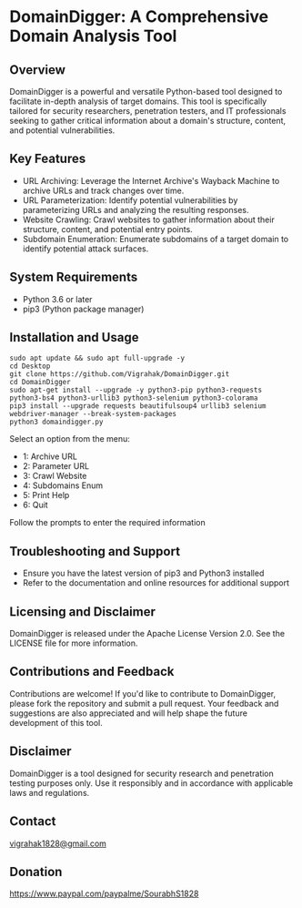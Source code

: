 # DomainDigger: A Comprehensive Domain Analysis Tool

## Overview
 DomainDigger is a powerful and versatile Python-based tool designed to facilitate in-depth analysis of target domains. This tool is specifically tailored for security researchers, penetration testers, and IT professionals seeking to gather critical information about a domain's structure, content, and potential vulnerabilities.

## Key Features
 * URL Archiving: Leverage the Internet Archive's Wayback Machine to archive URLs and track changes over time.
 * URL Parameterization: Identify potential vulnerabilities by parameterizing URLs and analyzing the resulting responses.
 * Website Crawling: Crawl websites to gather information about their structure, content, and potential entry points.
 * Subdomain Enumeration: Enumerate subdomains of a target domain to identify potential attack surfaces.

## System Requirements
 * Python 3.6 or later
 * pip3 (Python package manager)

## Installation and Usage
    sudo apt update && sudo apt full-upgrade -y  
    cd Desktop    
    git clone https://github.com/Vigrahak/DomainDigger.git
    cd DomainDigger
    sudo apt-get install --upgrade -y python3-pip python3-requests python3-bs4 python3-urllib3 python3-selenium python3-colorama
    pip3 install --upgrade requests beautifulsoup4 urllib3 selenium webdriver-manager --break-system-packages
    python3 domaindigger.py
    
 Select an option from the menu:
  *  1: Archive URL
  *  2: Parameter URL
  *  3: Crawl Website
  *  4: Subdomains Enum
  *  5: Print Help
  *  6: Quit
    
 Follow the prompts to enter the required information

## Troubleshooting and Support
 * Ensure you have the latest version of pip3 and Python3 installed
 * Refer to the documentation and online resources for additional support

## Licensing and Disclaimer
 DomainDigger is released under the Apache License Version 2.0. See the LICENSE file for more information.

## Contributions and Feedback
 Contributions are welcome! If you'd like to contribute to DomainDigger, please fork the repository and submit a pull request. Your feedback and suggestions are also appreciated and will help shape the future development of this tool.

## Disclaimer
 DomainDigger is a tool designed for security research and penetration testing purposes only. Use it responsibly and in accordance with applicable laws and regulations.

## Contact
 vigrahak1828@gmail.com

## Donation
 https://www.paypal.com/paypalme/SourabhS1828
